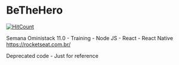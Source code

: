 # BeTheHero

[![HitCount](http://hits.dwyl.com/jubatistim/jubatistim/bethehero2-backend.svg)](http://hits.dwyl.com/jubatistim/jubatistim/BeTheHero)

Semana Oministack 11.0 - Training - Node JS - React - React Native
https://rocketseat.com.br/

Deprecated code - Just for reference
